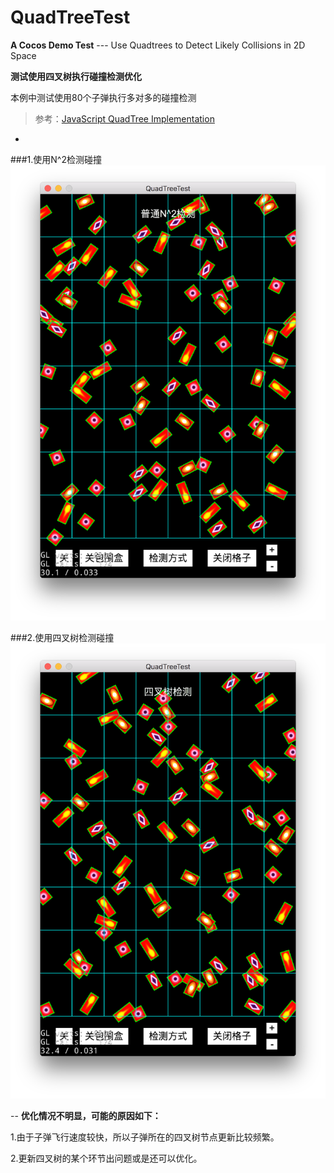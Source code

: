 # QuadTreeTest

**A Cocos Demo Test**  --- Use Quadtrees to Detect Likely Collisions in 2D Space

**测试使用四叉树执行碰撞检测优化**

本例中测试使用80个子弹执行多对多的碰撞检测

 >参考：[JavaScript QuadTree Implementation](http://www.mikechambers.com/blog/2011/03/21/javascript-quadtree-implementation/)

-

###1.使用N^2检测碰撞
![QuadTreeTest screencut](https://github.com/HumanChan/QuadTreeTest/blob/master/ScreenCut/1.png?raw=true)

###2.使用四叉树检测碰撞
![QuadTreeTest screencut](https://github.com/HumanChan/QuadTreeTest/blob/master/ScreenCut/2.png?raw=true)

--
**优化情况不明显，可能的原因如下：**  

 1.由于子弹飞行速度较快，所以子弹所在的四叉树节点更新比较频繁。  
 
 2.更新四叉树的某个环节出问题或是还可以优化。